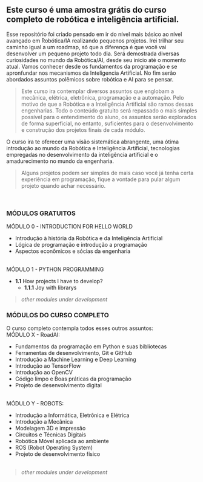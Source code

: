 ## Este curso é uma amostra grátis do curso completo de robótica e inteligência artificial.


Esse repositório foi criado pensado em ir do nível mais básico ao nível avançado em Robótica/IA realizando pequenos projetos. Irei trilhar seu caminho igual a um roadmap, só que a diferença é que você vai desenvolver um pequeno projeto todo dia.
Será demostrada diversas curiosidades no mundo da Robótica/AI, desde seu inicio até o momento atual.  Vamos conhecer desde os fundamentos da programação e se apronfundar nos mecanismos da Inteligencia Artificial. No fim serão abordados assuntos polêmicos sobre robótica e AI para se pensar.

> Este curso ira contemplar diversos assuntos que englobam a mecânica, elétrica, eletrônica, programação e a automação. Pelo motivo de que a Robótica e a Inteligência Artificial são ramos dessas engenharias. Todo o conteúdo gratuito será repassado o mais simples possível para o entendimento do aluno, os assuntos serão explorados de forma superficial, no entanto, suficientes para o desenvolvimento e construção dos projetos finais de cada módulo.<br>

O curso ira te oferecer uma visão sistemática abrangente, uma ótima introdução ao mundo da Robótica e Inteligência Artificial, tecnologias empregadas no desenvolvimento da inteligência artificial e o amadurecimento no mundo da engenharia.<br>

> Alguns projetos podem ser simples de mais caso você já tenha certa experiência em programação, fique a vontade para pular algum projeto quando achar necessário.

<br>

### MÓDULOS GRATUITOS
MÓDULO 0 - INTRODUCTION FOR HELLO WORLD<br>
-	Introdução à história da Robótica e da Inteligência Artificial<br>
-	Lógica de programação e introdução a programação<br>
-	Aspectos econômicos e sócias da engenharia<br><br>

MÓDULO 1 - PYTHON PROGRAMMING
- **1.1** How projects I have to develop?
  - **1.1.1** Joy with librarys
 
 > *other modules under development*

### MÓDULOS DO CURSO COMPLETO
O curso completo contempla todos esses outros assuntos:<br>
MÓDULO X - RoadAI:<br>
-	Fundamentos da programação em Python e suas bibliotecas<br>
-	Ferramentas de desenvolvimento, Git e GitHub<br>
-	Introdução a Machine Learning e Deep Learning<br>
-	Introdução ao TensorFlow<br>
-	Introdução ao OpenCV<br>
-	Código limpo e Boas práticas da programação<br>
-	Projeto de desenvolvimento digital<br><br>

MÓDULO Y - ROBOTS:<br>
-	Introdução a Informática, Eletrônica e Elétrica<br>
-	Introdução a Mecânica<br>
-	Modelagem 3D e impressão<br>
-	Circuitos e Técnicas Digitais<br>
-	Robótica Móvel aplicada ao ambiente<br>
-	ROS (Robot Operating System)<br>
-	Projeto de desenvolvimento físico<br><br>


> *other modules under development*
